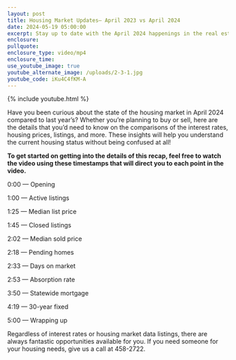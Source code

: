 ```yaml
---
layout: post
title: Housing Market Updates— April 2023 vs April 2024
date: 2024-05-19 05:00:00
excerpt: Stay up to date with the April 2024 happenings in the real estate market!
enclosure:
pullquote:
enclosure_type: video/mp4
enclosure_time:
use_youtube_image: true
youtube_alternate_image: /uploads/2-3-1.jpg
youtube_code: iKu4C4fKM-A
---
```

{% include youtube.html %}

Have you been curious about the state of the housing market in April 2024 compared to last year’s? Whether you’re planning to buy or sell, here are the details that you’d need to know on the comparisons of the interest rates, housing prices, listings, and more. These insights will help you understand the current housing status without being confused at all!

**To get started on getting into the details of this recap, feel free to watch the video using these timestamps that will direct you to each point in the video.**

0:00 — Opening

1:00 — Active listings

1:25 — Median list price

1:45 — Closed listings

2:02 — Median sold price

2:18 — Pending homes

2:33 — Days on market

2:53 — Absorption rate

3:50 — Statewide mortgage

4:19 — 30-year fixed

5:00 — Wrapping up

Regardless of interest rates or housing market data listings, there are always fantastic opportunities available for you. If you need someone for your housing needs, give us a call at 458-2722.